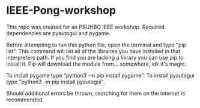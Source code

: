 # IEEE-Pong-workshop

This repo was created for an PSUHBG IEEE workshop.
Required dependencies are pyautogui and pygame.

Before attempting to run this python file, open the terminal and type "pip list".
This command will list all of the libraries you have installed in that interpreters path.
If you find you are lacking a library you can use pip to install it.
Pip will download the module from... somewhere, idk it's magic.

To install pygame type "python3 -m pip install pygame".
To install pyautogui type "python3 -m pip install pyautogui".

Should additional errors be thrown, searching for them on the internet is recommended.
